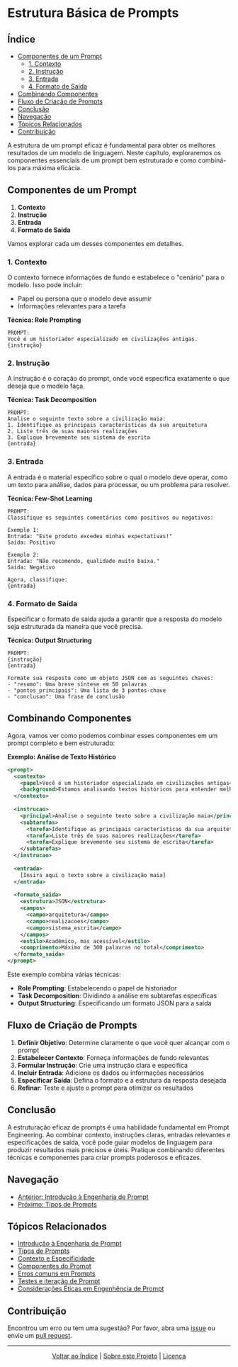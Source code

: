 # Estrutura Básica de Prompts

## Índice
- [Componentes de um Prompt](#componentes-de-um-prompt)
  - [1. Contexto](#1-contexto)
  - [2. Instrução](#2-instrução)
  - [3. Entrada](#3-entrada)
  - [4. Formato de Saída](#4-formato-de-saída)
- [Combinando Componentes](#combinando-componentes)
- [Fluxo de Criação de Prompts](#fluxo-de-criação-de-prompts)
- [Conclusão](#conclusão)
- [Navegação](#navegação)
- [Tópicos Relacionados](#tópicos-relacionados)
- [Contribuição](#contribuição)

A estrutura de um prompt eficaz é fundamental para obter os melhores resultados de um modelo de linguagem. Neste capítulo, exploraremos os componentes essenciais de um prompt bem estruturado e como combiná-los para máxima eficácia.

## Componentes de um Prompt

1. **Contexto**
2. **Instrução**
3. **Entrada**
4. **Formato de Saída**

Vamos explorar cada um desses componentes em detalhes.

### 1. Contexto

O contexto fornece informações de fundo e estabelece o "cenário" para o modelo. Isso pode incluir:

- Papel ou persona que o modelo deve assumir
- Informações relevantes para a tarefa

**Técnica: Role Prompting**
```
PROMPT:
Você é um historiador especializado em civilizações antigas. 
{instrução}
```

### 2. Instrução

A instrução é o coração do prompt, onde você especifica exatamente o que deseja que o modelo faça.

**Técnica: Task Decomposition**
```
PROMPT:
Analise o seguinte texto sobre a civilização maia:
1. Identifique as principais características da sua arquitetura
2. Liste três de suas maiores realizações
3. Explique brevemente seu sistema de escrita
{entrada}
```

### 3. Entrada

A entrada é o material específico sobre o qual o modelo deve operar, como um texto para análise, dados para processar, ou um problema para resolver.

**Técnica: Few-Shot Learning**
```
PROMPT:
Classifique os seguintes comentários como positivos ou negativos:

Exemplo 1:
Entrada: "Este produto excedeu minhas expectativas!"
Saída: Positivo

Exemplo 2:
Entrada: "Não recomendo, qualidade muito baixa."
Saída: Negativo

Agora, classifique:
{entrada}
```

### 4. Formato de Saída

Especificar o formato de saída ajuda a garantir que a resposta do modelo seja estruturada da maneira que você precisa.

**Técnica: Output Structuring**
```
PROMPT:
{instrução}
{entrada}

Formate sua resposta como um objeto JSON com as seguintes chaves:
- "resumo": Uma breve síntese em 50 palavras
- "pontos_principais": Uma lista de 3 pontos-chave
- "conclusao": Uma frase de conclusão
```

## Combinando Componentes

Agora, vamos ver como podemos combinar esses componentes em um prompt completo e bem estruturado:

**Exemplo: Análise de Texto Histórico**

```xml
<prompt>
  <contexto>
    <papel>Você é um historiador especializado em civilizações antigas</papel>
    <background>Estamos analisando textos históricos para entender melhor as práticas culturais de civilizações antigas</background>
  </contexto>
  
  <instrucao>
    <principal>Analise o seguinte texto sobre a civilização maia</principal>
    <subtarefas>
      <tarefa>Identifique as principais características da sua arquitetura</tarefa>
      <tarefa>Liste três de suas maiores realizações</tarefa>
      <tarefa>Explique brevemente seu sistema de escrita</tarefa>
    </subtarefas>
  </instrucao>
  
  <entrada>
    [Insira aqui o texto sobre a civilização maia]
  </entrada>
  
  <formato_saida>
    <estrutura>JSON</estrutura>
    <campos>
      <campo>arquitetura</campo>
      <campo>realizacoes</campo>
      <campo>sistema_escrita</campo>
    </campos>
    <estilo>Acadêmico, mas acessível</estilo>
    <comprimento>Máximo de 300 palavras no total</comprimento>
  </formato_saida>
</prompt>
```

Este exemplo combina várias técnicas:
- **Role Prompting**: Estabelecendo o papel de historiador
- **Task Decomposition**: Dividindo a análise em subtarefas específicas
- **Output Structuring**: Especificando um formato JSON para a saída

## Fluxo de Criação de Prompts

1. **Definir Objetivo**: Determine claramente o que você quer alcançar com o prompt
2. **Estabelecer Contexto**: Forneça informações de fundo relevantes
3. **Formular Instrução**: Crie uma instrução clara e específica
4. **Incluir Entrada**: Adicione os dados ou informações necessários
5. **Especificar Saída**: Defina o formato e a estrutura da resposta desejada
6. **Refinar**: Teste e ajuste o prompt para otimizar os resultados

## Conclusão

A estruturação eficaz de prompts é uma habilidade fundamental em Prompt Engineering. Ao combinar contexto, instruções claras, entradas relevantes e especificações de saída, você pode guiar modelos de linguagem para produzir resultados mais precisos e úteis. Pratique combinando diferentes técnicas e componentes para criar prompts poderosos e eficazes.

## Navegação

- [Anterior: Introdução à Engenharia de Prompt](01_introduction_to_prompt_engineering.md)
- [Próximo: Tipos de Prompts](03_types_of_prompts.md)

## Tópicos Relacionados

- [Introdução à Engenharia de Prompt](01_introduction_to_prompt_engineering.md)
- [Tipos de Prompts](03_types_of_prompts.md)
- [Contexto e Especificidade](04_context_and_specificity.md)
- [Componentes do Prompt](05_prompt_components.md)
- [Erros comuns em Prompts](06_common_pitfalls.md)
- [Testes e iteração de Prompt](07_prompt_testing_and_iteration.md)
- [Considerações Éticas em Engenhência de Prompt](08_ethical_considerations.md)

## Contribuição

Encontrou um erro ou tem uma sugestão? Por favor, abra uma [issue](https://github.com/yourusername/prompt-engineering/issues) ou envie um [pull request](https://github.com/yourusername/prompt-engineering/pulls).

---

<div align="center">
  <a href="#índice">Voltar ao Índice</a> |
  <a href="https://github.com/AF2B/Prompt-Engineering">Sobre este Projeto</a> | 
  <a href="https://github.com/AF2B/Prompt-Engineering/blob/main/LICENSE">Licença</a>
</div>
